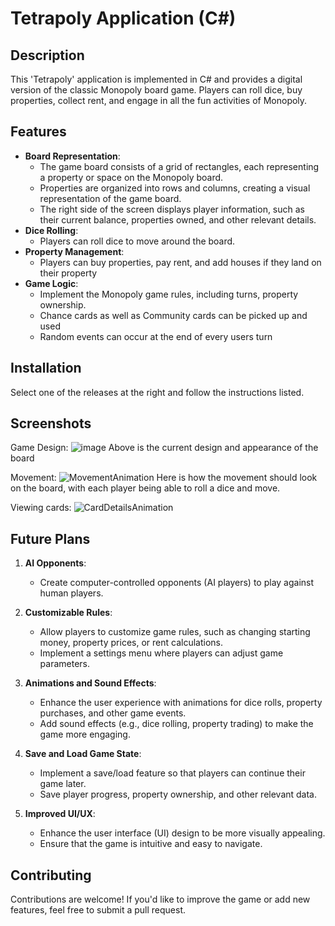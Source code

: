 # Tetrapoly Application (C#)

## Description
This 'Tetrapoly' application is implemented in C# and provides a digital version of the classic Monopoly board game. Players can roll dice, buy properties, collect rent, and engage in all the fun activities of Monopoly.

## Features
- **Board Representation**:
  - The game board consists of a grid of rectangles, each representing a property or space on the Monopoly board.
  - Properties are organized into rows and columns, creating a visual representation of the game board.
  - The right side of the screen displays player information, such as their current balance, properties owned, and other relevant details.
- **Dice Rolling**:
  - Players can roll dice to move around the board.
- **Property Management**:
  - Players can buy properties, pay rent, and add houses if they land on their property
- **Game Logic**:
  - Implement the Monopoly game rules, including turns, property ownership.
  - Chance cards as well as Community cards can be picked up and used
  - Random events can occur at the end of every users turn

## Installation
Select one of the releases at the right and follow the instructions listed.

## Screenshots
Game Design: ![image](https://github.com/Kaidpods/Tetrapoly/assets/143604935/37ce3ec3-5315-4557-9bf4-6e6c16927bf0)
Above is the current design and appearance of the board

Movement: ![MovementAnimation](https://github.com/Kaidpods/Tetrapoly/assets/143604935/292ad355-3d7c-4935-af5e-bd67d48b58e4)
Here is how the movement should look on the board, with each player being able to roll a dice and move.

Viewing cards: ![CardDetailsAnimation](https://github.com/Kaidpods/Tetrapoly/assets/143604935/4a1ff853-0a65-4aa5-a2ff-c2c86655e8d0)

## Future Plans

1. **AI Opponents**:
   - Create computer-controlled opponents (AI players) to play against human players.

2. **Customizable Rules**:
   - Allow players to customize game rules, such as changing starting money, property prices, or rent calculations.
   - Implement a settings menu where players can adjust game parameters.

3. **Animations and Sound Effects**:
   - Enhance the user experience with animations for dice rolls, property purchases, and other game events.
   - Add sound effects (e.g., dice rolling, property trading) to make the game more engaging.

4. **Save and Load Game State**:
   - Implement a save/load feature so that players can continue their game later.
   - Save player progress, property ownership, and other relevant data.

5. **Improved UI/UX**:
   - Enhance the user interface (UI) design to be more visually appealing.
   - Ensure that the game is intuitive and easy to navigate.

## Contributing
Contributions are welcome! If you'd like to improve the game or add new features, feel free to submit a pull request.

